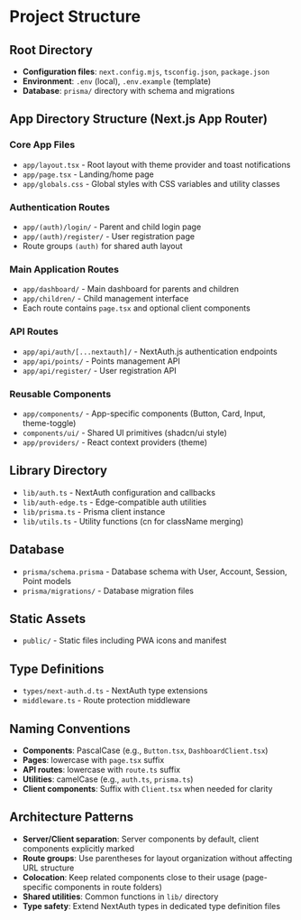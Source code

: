 # Project Structure

## Root Directory
- **Configuration files**: `next.config.mjs`, `tsconfig.json`, `package.json`
- **Environment**: `.env` (local), `.env.example` (template)
- **Database**: `prisma/` directory with schema and migrations

## App Directory Structure (Next.js App Router)

### Core App Files
- `app/layout.tsx` - Root layout with theme provider and toast notifications
- `app/page.tsx` - Landing/home page
- `app/globals.css` - Global styles with CSS variables and utility classes

### Authentication Routes
- `app/(auth)/login/` - Parent and child login page
- `app/(auth)/register/` - User registration page
- Route groups `(auth)` for shared auth layout

### Main Application Routes
- `app/dashboard/` - Main dashboard for parents and children
- `app/children/` - Child management interface
- Each route contains `page.tsx` and optional client components

### API Routes
- `app/api/auth/[...nextauth]/` - NextAuth.js authentication endpoints
- `app/api/points/` - Points management API
- `app/api/register/` - User registration API

### Reusable Components
- `app/components/` - App-specific components (Button, Card, Input, theme-toggle)
- `components/ui/` - Shared UI primitives (shadcn/ui style)
- `app/providers/` - React context providers (theme)

## Library Directory
- `lib/auth.ts` - NextAuth configuration and callbacks
- `lib/auth-edge.ts` - Edge-compatible auth utilities
- `lib/prisma.ts` - Prisma client instance
- `lib/utils.ts` - Utility functions (cn for className merging)

## Database
- `prisma/schema.prisma` - Database schema with User, Account, Session, Point models
- `prisma/migrations/` - Database migration files

## Static Assets
- `public/` - Static files including PWA icons and manifest

## Type Definitions
- `types/next-auth.d.ts` - NextAuth type extensions
- `middleware.ts` - Route protection middleware

## Naming Conventions
- **Components**: PascalCase (e.g., `Button.tsx`, `DashboardClient.tsx`)
- **Pages**: lowercase with `page.tsx` suffix
- **API routes**: lowercase with `route.ts` suffix
- **Utilities**: camelCase (e.g., `auth.ts`, `prisma.ts`)
- **Client components**: Suffix with `Client.tsx` when needed for clarity

## Architecture Patterns
- **Server/Client separation**: Server components by default, client components explicitly marked
- **Route groups**: Use parentheses for layout organization without affecting URL structure
- **Colocation**: Keep related components close to their usage (page-specific components in route folders)
- **Shared utilities**: Common functions in `lib/` directory
- **Type safety**: Extend NextAuth types in dedicated type definition files